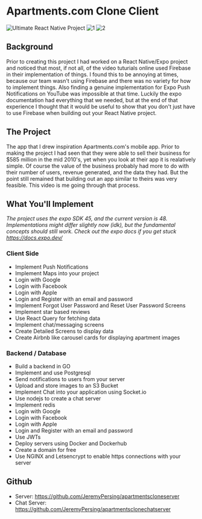 # Apartments.com Clone Client

![Ultimate React Native Project](https://user-images.githubusercontent.com/34422870/236635314-7100da34-c168-4fd7-b874-acb12448efd2.png)
![1](https://user-images.githubusercontent.com/34422870/236635301-6029e36e-09aa-4530-9a8e-356db7ff3225.png)
![2](https://user-images.githubusercontent.com/34422870/236635304-aeb78eee-bb11-4f44-98c2-8bffc3a3a5ce.png)

## Background
Prior to creating this project I had worked on a React Native/Expo project and noticed that most, if not all, of the video tuturials online used Firebase in their implementation of things. I found this to be annoying at times, because our team wasn't using Firebase and there was no variety for how to implement things. Also finding a genuine implementation for Expo Push Notifications on YouTube was impossible at that time. Luckily the expo documentation had everything that we needed, but at the end of that experience I thought that it would be useful to show that you don't just have to use Firebase when building out your React Native project.

## The Project
The app that I drew inspiration Apartments.com's mobile app. Prior to making the project I had seen that they were able to sell their business for $585 million in the mid 2010's, yet when you look at their app it is realatively simple. Of course the value of the business probably had more to do with their number of users, revenue generated, and the data they had. But the point still remained that building out an app similar to theirs was very feasible. This video is me going through that process.

## What You'll Implement
_The project uses the expo SDK 45, and the current version is 48. Implementations might differ slightly now (idk), but the fundamental concepts should still work. Check out the expo docs if you get stuck https://docs.expo.dev/_

### Client Side
- Implement Push Notifications
- Implement Maps into your project
- Login with Google
- Login with Facebook
- Login with Apple
- Login and Register with an email and password
- Implement Forgot User Password and Reset User Password Screens
- Implement star based reviews
- Use React Query for fetching data
- Implement chat/messaging screens
- Create Detailed Screens to display data
- Create Airbnb like carousel cards for displaying apartment images

### Backend / Database
- Build a backend in GO
- Implement and use Postgresql
- Send notifications to users from your server
- Upload and store images to an S3 Bucket
- Implement Chat into your application using Socket.io
- Use nodejs to create a chat server
- Implement redis
- Login with Google
- Login with Facebook
- Login with Apple
- Login and Register with an email and password
- Use JWTs
- Deploy servers using Docker and Dockerhub
- Create a domain for free 
- Use NGINX and Letsencrypt to enable https connections with your server

## Github
- Server: https://github.com/JeremyPersing/apartmentscloneserver
- Chat Server: https://github.com/JeremyPersing/apartmentsclonechatserver

